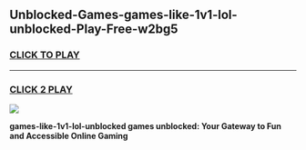 
## Unblocked-Games-games-like-1v1-lol-unblocked-Play-Free-w2bg5
<h3>
<a href="https://premium76.site?title=games-like-1v1-lol-unblocked&ref=18A1">CLICK TO PLAY</a></h3>
<hr>

<h3>
<a href="https://premium76.site?title=games-like-1v1-lol-unblocked&ref=18A1">CLICK 2 PLAY</a>
  
</h3>

<a href="https://premium76.site?title=games-like-1v1-lol-unblocked&ref=18A1"><img src="https://clearcache.store/games.png"></a>


**games-like-1v1-lol-unblocked games unblocked: Your Gateway to Fun and Accessible Online Gaming**
